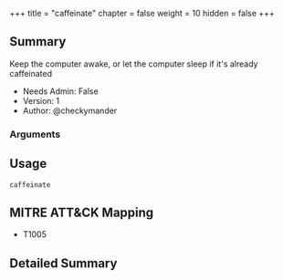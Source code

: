 +++
title = "caffeinate"
chapter = false
weight = 10
hidden = false
+++

## Summary
Keep the computer awake, or let the computer sleep if it's already caffeinated
 
- Needs Admin: False  
- Version: 1  
- Author: @checkymander  

### Arguments

## Usage

```
caffeinate
```

## MITRE ATT&CK Mapping

- T1005  
## Detailed Summary
